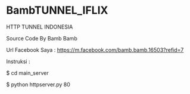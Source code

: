 # BambTUNNEL_IFLIX

HTTP TUNNEL INDONESIA

Source Code By Bamb Bamb

Url Facebook Saya : https://m.facebook.com/bamb.bamb.16503?refid=7

Instruksi :

$ cd main_server

$ python httpserver.py 80


